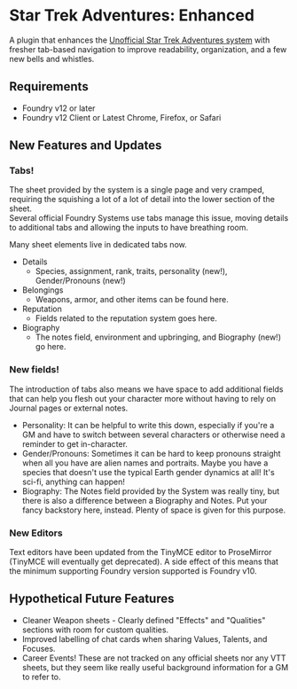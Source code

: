 # Star Trek Adventures: Enhanced #

A plugin that enhances the [Unofficial Star Trek Adventures system](https://foundryvtt.com/packages/sta)
with fresher tab-based navigation to improve readability, organization, and 
a few new bells and whistles.

## Requirements
- Foundry v12 or later
- Foundry v12 Client or Latest Chrome, Firefox, or Safari

## New Features and Updates ##

### Tabs! ###
The sheet provided by the system is a single page and very cramped, requiring
the squishing a lot of a lot of detail into the lower section of the sheet.  
Several official Foundry Systems use tabs manage this issue, moving details 
to additional tabs and allowing the inputs to have breathing room.

Many sheet elements live in dedicated tabs now.

- Details
  - Species, assignment, rank, traits, personality (new!), 
    Gender/Pronouns (new!)
- Belongings
  - Weapons, armor, and other items can be found here.
- Reputation
  - Fields related to the reputation system goes here.
- Biography
  - The notes field, environment and upbringing, and Biography (new!) go here.

### New fields! ###
The introduction of tabs also means we have space to add additional fields that can
help you flesh out your character more without having to rely on Journal pages
or external notes.

- Personality: It can be helpful to write this down, especially if you're a GM
  and have to switch between several characters or otherwise need a reminder to
  get in-character.
- Gender/Pronouns: Sometimes it can be hard to keep pronouns straight when all 
  you have are alien names and portraits.  Maybe you have a species that
  doesn't use the typical Earth gender dynamics at all!  It's sci-fi, anything
  can happen!
- Biography: The Notes field provided by the System was really tiny, but there
  is also a difference between a Biography and Notes.  Put your fancy backstory
  here, instead.  Plenty of space is given for this purpose.

### New Editors ###
Text editors have been updated from the TinyMCE editor to ProseMirror (TinyMCE
will eventually get deprecated).  A side effect of this means that the minimum
supporting Foundry version supported is Foundry v10.

## Hypothetical Future Features ##
- Cleaner Weapon sheets - Clearly defined "Effects" and "Qualities" sections
  with room for custom qualities.
- Improved labelling of chat cards when sharing Values, Talents, and Focuses.
- Career Events!  These are not tracked on any official sheets nor any VTT sheets,
  but they seem like really useful background information for a GM to refer to.
